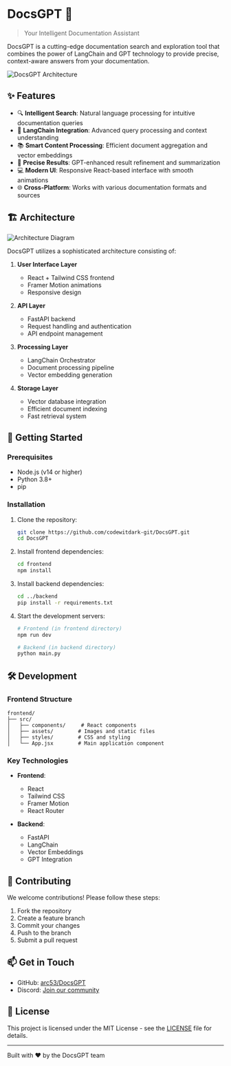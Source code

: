 # DocsGPT 🚀

> Your Intelligent Documentation Assistant

DocsGPT is a cutting-edge documentation search and exploration tool that combines the power of LangChain and GPT technology to provide precise, context-aware answers from your documentation.

![DocsGPT Architecture](frontend/src/assets/architecture.png)

## ✨ Features

- 🔍 **Intelligent Search**: Natural language processing for intuitive documentation queries
- 🤖 **LangChain Integration**: Advanced query processing and context understanding
- 📚 **Smart Content Processing**: Efficient document aggregation and vector embeddings
- 🎯 **Precise Results**: GPT-enhanced result refinement and summarization
- 💻 **Modern UI**: Responsive React-based interface with smooth animations
- 🌐 **Cross-Platform**: Works with various documentation formats and sources

## 🏗️ Architecture

![Architecture Diagram](frontend/src/assets/architecture.png)

DocsGPT utilizes a sophisticated architecture consisting of:

1. **User Interface Layer**
   - React + Tailwind CSS frontend
   - Framer Motion animations
   - Responsive design

2. **API Layer**
   - FastAPI backend
   - Request handling and authentication
   - API endpoint management

3. **Processing Layer**
   - LangChain Orchestrator
   - Document processing pipeline
   - Vector embedding generation

4. **Storage Layer**
   - Vector database integration
   - Efficient document indexing
   - Fast retrieval system

## 🚀 Getting Started

### Prerequisites

- Node.js (v14 or higher)
- Python 3.8+
- pip

### Installation

1. Clone the repository:
   ```bash
   git clone https://github.com/codewitdark-git/DocsGPT.git
   cd DocsGPT
   ```

2. Install frontend dependencies:
   ```bash
   cd frontend
   npm install
   ```

3. Install backend dependencies:
   ```bash
   cd ../backend
   pip install -r requirements.txt
   ```

4. Start the development servers:
   ```bash
   # Frontend (in frontend directory)
   npm run dev

   # Backend (in backend directory)
   python main.py
   ```

## 🛠️ Development

### Frontend Structure

```
frontend/
├── src/
│   ├── components/     # React components
│   ├── assets/        # Images and static files
│   ├── styles/        # CSS and styling
│   └── App.jsx        # Main application component
```

### Key Technologies

- **Frontend**:
  - React
  - Tailwind CSS
  - Framer Motion
  - React Router

- **Backend**:
  - FastAPI
  - LangChain
  - Vector Embeddings
  - GPT Integration

## 🤝 Contributing

We welcome contributions! Please follow these steps:

1. Fork the repository
2. Create a feature branch
3. Commit your changes
4. Push to the branch
5. Submit a pull request

## 📫 Get in Touch

- GitHub: [arc53/DocsGPT](https://github.com/arc53/DocsGPT)
- Discord: [Join our community](https://discord.gg/n5BX5cqWqp)

## 📝 License

This project is licensed under the MIT License - see the [LICENSE](LICENSE) file for details.

---

Built with ❤️ by the DocsGPT team

